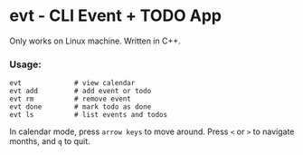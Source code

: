 # evt - CLI Event + TODO App

Only works on Linux machine. Written in C++.

### Usage:

```
evt             # view calendar
evt add         # add event or todo
evt rm          # remove event
evt done        # mark todo as done
evt ls          # list events and todos
```

In calendar mode, press `arrow keys` to move around.
Press `<` or `>` to navigate months, and `q` to quit.